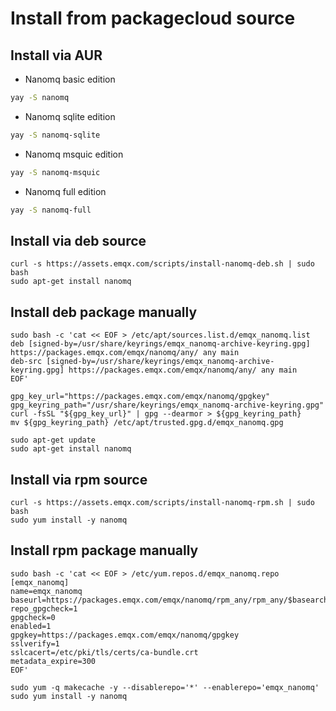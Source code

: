 # Install from packagecloud source

## Install via AUR

- Nanomq basic edition

```bash
yay -S nanomq
```

- Nanomq sqlite edition

```bash
yay -S nanomq-sqlite
```

- Nanomq msquic edition

```bash
yay -S nanomq-msquic
```

- Nanomq full edition

```bash
yay -S nanomq-full
```

## Install via deb source

```shell
curl -s https://assets.emqx.com/scripts/install-nanomq-deb.sh | sudo bash
sudo apt-get install nanomq
```

## Install deb package manually

```shell
sudo bash -c 'cat << EOF > /etc/apt/sources.list.d/emqx_nanomq.list
deb [signed-by=/usr/share/keyrings/emqx_nanomq-archive-keyring.gpg] https://packages.emqx.com/emqx/nanomq/any/ any main
deb-src [signed-by=/usr/share/keyrings/emqx_nanomq-archive-keyring.gpg] https://packages.emqx.com/emqx/nanomq/any/ any main
EOF'

gpg_key_url="https://packages.emqx.com/emqx/nanomq/gpgkey"
gpg_keyring_path="/usr/share/keyrings/emqx_nanomq-archive-keyring.gpg"
curl -fsSL "${gpg_key_url}" | gpg --dearmor > ${gpg_keyring_path}
mv ${gpg_keyring_path} /etc/apt/trusted.gpg.d/emqx_nanomq.gpg

sudo apt-get update
sudo apt-get install nanomq
```



## Install via rpm source

```shell
curl -s https://assets.emqx.com/scripts/install-nanomq-rpm.sh | sudo bash
sudo yum install -y nanomq
```

## Install rpm package manually

```shell
sudo bash -c 'cat << EOF > /etc/yum.repos.d/emqx_nanomq.repo
[emqx_nanomq]
name=emqx_nanomq
baseurl=https://packages.emqx.com/emqx/nanomq/rpm_any/rpm_any/$basearch
repo_gpgcheck=1
gpgcheck=0
enabled=1
gpgkey=https://packages.emqx.com/emqx/nanomq/gpgkey
sslverify=1
sslcacert=/etc/pki/tls/certs/ca-bundle.crt
metadata_expire=300
EOF'

sudo yum -q makecache -y --disablerepo='*' --enablerepo='emqx_nanomq'
sudo yum install -y nanomq
```
